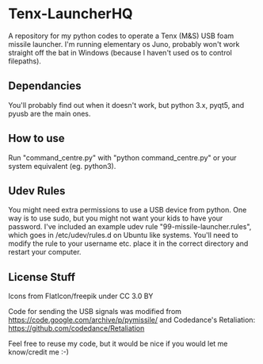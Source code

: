 # Tenx-LauncherHQ

A repository for my python codes to operate a Tenx (M&amp;S) USB foam missile launcher. I'm running elementary os Juno, probably won't work straight off the bat in Windows (because I haven't used os to control filepaths). 

## Dependancies

You'll probably find out when it doesn't work, but python 3.x, pyqt5, and pyusb are the main ones. 

## How to use

Run "command_centre.py" with "python command_centre.py" or your system equivalent (eg. python3). 

## Udev Rules

You might need extra permissions to use a USB device from python. One way is to use sudo, but you might not want your kids to have your password. I've included an example udev rule "99-missile-launcher.rules", which goes in /etc/udev/rules.d on Ubuntu like systems. You'll need to modify the rule to your username etc. place it in the correct directory and restart your computer.

## License Stuff
Icons from FlatIcon/freepik under CC 3.0 BY

Code for sending the USB signals was modified from https://code.google.com/archive/p/pymissile/ and Codedance's Retaliation: https://github.com/codedance/Retaliation

Feel free to reuse my code, but it would be nice if you would let me know/credit me :-)
